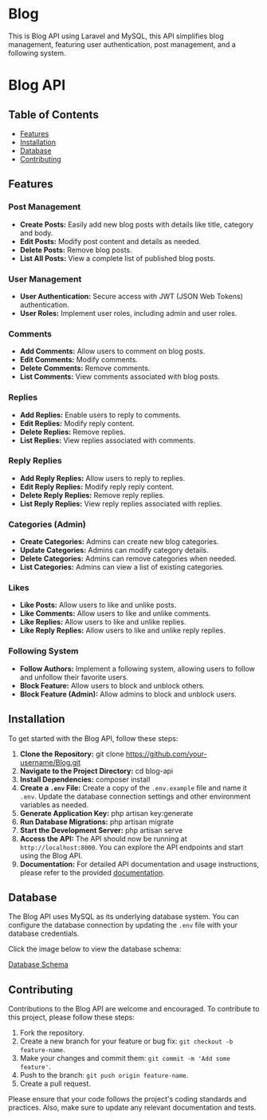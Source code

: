 # Blog
This is Blog API using Laravel and MySQL, this API simplifies blog management, featuring user authentication, post management, and a following system.
# Blog API

## Table of Contents

- [Features](#features)
- [Installation](#installation)
- [Database](#database)
- [Contributing](#contributing)

## Features

### Post Management

- **Create Posts:** Easily add new blog posts with details like title, category and body.
- **Edit Posts:** Modify post content and details as needed.
- **Delete Posts:** Remove blog posts.
- **List All Posts:** View a complete list of published blog posts.

### User Management

- **User Authentication:** Secure access with JWT (JSON Web Tokens) authentication.
- **User Roles:** Implement user roles, including admin and user roles.

### Comments

- **Add Comments:** Allow users to comment on blog posts.
- **Edit Comments:** Modify comments.
- **Delete Comments:** Remove comments.
- **List Comments:** View comments associated with blog posts.

### Replies

- **Add Replies:** Enable users to reply to comments.
- **Edit Replies:** Modify reply content.
- **Delete Replies:** Remove replies.
- **List Replies:** View replies associated with comments.
 
### Reply Replies

- **Add Reply Replies:** Allow users to reply to replies.
- **Edit Reply Replies:** Modify reply reply content.
- **Delete Reply Replies:** Remove reply replies.
- **List Reply Replies:** View reply replies associated with replies.

### Categories (Admin)

- **Create Categories:** Admins can create new blog categories.
- **Update Categories:** Admins can modify category details.
- **Delete Categories:** Admins can remove categories when needed.
- **List Categories:** Admins can view a list of existing categories.

### Likes

- **Like Posts:** Allow users to like and unlike posts.
- **Like Comments:** Allow users to like and unlike comments.
- **Like Replies:** Allow users to like and unlike replies.
- **Like Reply Replies:** Allow users to like and unlike reply replies.

### Following System

- **Follow Authors:** Implement a following system, allowing users to follow and unfollow their favorite users.
- **Block Feature:** Allow users to block and unblock others.
- **Block Feature (Admin):** Allow admins to block and unblock users.

## Installation

To get started with the Blog API, follow these steps:
1. **Clone the Repository:**
git clone https://github.com/your-username/Blog.git
2. **Navigate to the Project Directory:**
cd blog-api
3. **Install Dependencies:**
composer install
4. **Create a `.env` File:**
Create a copy of the `.env.example` file and name it `.env`. Update the database connection settings and other environment variables as needed.
5. **Generate Application Key:**
php artisan key:generate
6. **Run Database Migrations:**
php artisan migrate 
7. **Start the Development Server:**
php artisan serve
8. **Access the API:**
The API should now be running at `http://localhost:8000`. You can explore the API endpoints and start using the Blog API.
9. **Documentation:**
For detailed API documentation and usage instructions, please refer to the provided [documentation](https://documenter.getpostman.com/view/29356608/2s9YJZ5QqM).

## Database

The Blog API uses MySQL as its underlying database system. You can configure the database connection by updating the `.env` file with your database credentials.

Click the image below to view the database schema:

<a href="https://drive.google.com/file/d/1qdlT6pL1LUwXXo56P5QBCttgqJlXvmEJ/view" target="_blank">
    Database Schema
</a>

## Contributing

Contributions to the Blog API are welcome and encouraged. To contribute to this project, please follow these steps:

1. Fork the repository.
2. Create a new branch for your feature or bug fix: `git checkout -b feature-name`.
3. Make your changes and commit them: `git commit -m 'Add some feature'`.
4. Push to the branch: `git push origin feature-name`.
5. Create a pull request.

Please ensure that your code follows the project's coding standards and practices. Also, make sure to update any relevant documentation and tests.

